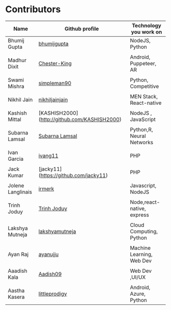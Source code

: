 # Contributors
| <b>Name            | Github profile                                  | Technology you work on</b> |
| ------------       | ----------------------------------------------- | -------------------------- |
| Bhumij Gupta       | [bhumijgupta](https://github.com/bhumijgupta)   | NodeJS, Python             |
|                    |                                                 |                            |
| Madhur Dixit       | [Chester-King](https://github.com/Chester-King) | Android, Puppeteer, AR     |
|                    |                                                 |                            |
| Swami Mishra       | [simpleman90](https://github.com/simpleman90)   | Python, Competitive        |
|                    |                                                 |                            |
| Nikhil Jain        | [nikhiljainjain](https://github.com/nikhiljainjain)| MEN Stack, React-native |
|                    |                                                 |                            |
|Kashish Mittal      | [KASHISH2000] (http://github.com/KASHISH2000)   | NodeJS , JavaScript        |
|                    |                                                 |                            |
|Subarna Lamsal      | [Subarna Lamsal](https://github.com/Subarna578) | Python,R, Neural Networks  |
|                    |                                                 |                            |
| Ivan Garcia        | [ivang11](https://github.com/ivang11)           | PHP                        |
|                    |                                                 |                            |
| Jack Kumar         | [jacky11] (https://github.com/jacky11)          | PHP                        |
|                    |                                                 |                            |
| Jolene Langlinais  | [irmerk](https://github.com/irmerk)             | Javascript, NodeJS         |
|                    |                                                 |                            |
|Trinh Joduy         | [Trinh Joduy](https://github.com/trinhminhhieu) | Node,react-native, express |
|                    |                                                 |                            |
|Lakshya Mutneja     | [lakshyamutneja](https://github.com/lakshyamutneja) | Cloud Computing, Python |
|                    |                                                 |                            |
|Ayan Raj            | [ayanujju](https://github.com/ayanujju)         | Machine Learning, Web Dev  |
|                    |                                                 |                            |
|Aaadish Kala        | [Aadish09](https://github.com/Aadish09)         | Web Dev ,UI/UX             |
|                    |                                                 |                            |
|Aastha Kasera       | [littleprodigy](https://github.com/littleprodigy)| Android, Azure, Python    | 
